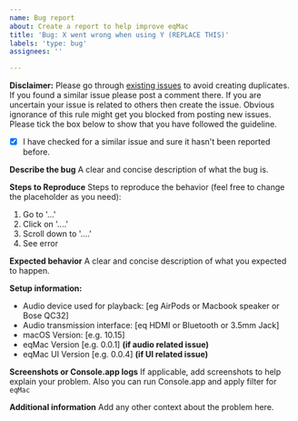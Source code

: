 ```yaml
---
name: Bug report
about: Create a report to help improve eqMac
title: 'Bug: X went wrong when using Y (REPLACE THIS)'
labels: 'type: bug'
assignees: ''

---
```


**Disclaimer:** 
Please go through [existing issues](https://github.com/bitgapp/eqMac/issues?q=is%3Aopen+is%3Aissue+label%3A%22type%3A+bug%22) to avoid creating duplicates. If you found a similar issue please post a comment there. If you are uncertain your issue is related to others then create the issue. Obvious ignorance of this rule might get you blocked from posting new issues. Please tick the box below to show that you have followed the guideline.
- [x] I have checked for a similar issue and sure it hasn't been reported before.

**Describe the bug**
A clear and concise description of what the bug is.

**Steps to Reproduce**
Steps to reproduce the behavior (feel free to change the placeholder as you need):
1. Go to '...'
2. Click on '....'
3. Scroll down to '....'
4. See error

**Expected behavior**
A clear and concise description of what you expected to happen.

**Setup information:**
 - Audio device used for playback: [eg AirPods or Macbook speaker or Bose QC32]
 - Audio transmission interface: [eq HDMI or Bluetooth or 3.5mm Jack]
 - macOS Version: [e.g. 10.15]
 - eqMac Version [e.g. 0.0.1] **(if audio related issue)**
 - eqMac UI Version [e.g. 0.0.4] **(if UI related issue)**

**Screenshots or Console.app logs**
If applicable, add screenshots to help explain your problem. Also you can run Console.app and apply filter for `eqMac` 

**Additional information**
Add any other context about the problem here.
